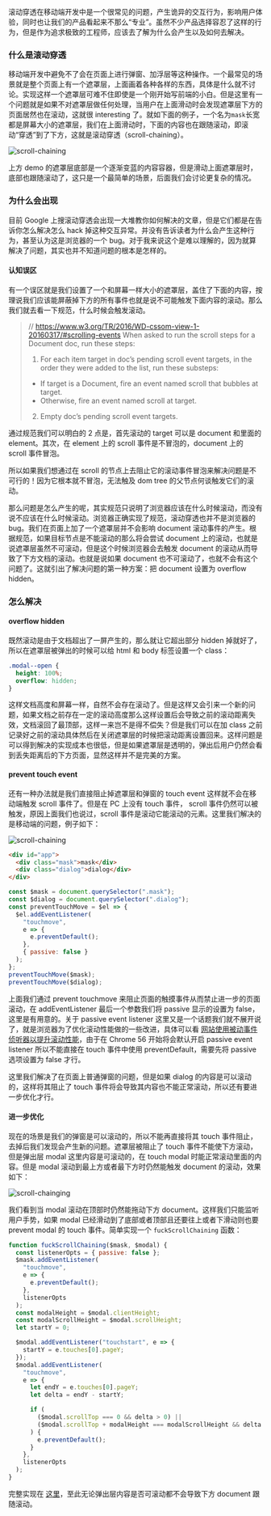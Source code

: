 滚动穿透在移动端开发中是一个很常见的问题，产生诡异的交互行为，影响用户体验，同时也让我们的产品看起来不那么“专业”。虽然不少产品选择容忍了这样的行为，但是作为追求极致的工程师，应该去了解为什么会产生以及如何去解决。

### 什么是滚动穿透

移动端开发中避免不了会在页面上进行弹窗、加浮层等这种操作。一个最常见的场景就是整个页面上有一个遮罩层，上面画着各种各样的东西，具体是什么就不讨论。实现这样一个遮罩层可难不住即使是一个刚开始写前端的小白。但是这里有一个问题就是如果不对遮罩层做任何处理，当用户在上面滑动时会发现遮罩层下方的页面居然也在滚动，这就很 interesting 了。就如下面的例子，一个名为`mask`长宽都是屏幕大小的遮罩层，我们在上面滑动时，下面的内容也在跟随滚动，即滚动“穿透”到了下方，这就是滚动穿透（scroll-chaining）。

![scroll-chaining](https://raw.githubusercontent.com/Jiavan/blog/master/src/assets/scroll-chaining-what.gif)

上方 demo 的遮罩层底部是一个逐渐变蓝的内容容器，但是滑动上面遮罩层时，底部也跟随滚动了，这只是一个最简单的场景，后面我们会讨论更复杂的情况。

### 为什么会出现

目前 Google 上搜滚动穿透会出现一大堆教你如何解决的文章，但是它们都是在告诉你怎么解决怎么 hack 掉这种交互异常。并没有告诉读者为什么会产生这种行为，甚至认为这是浏览器的一个 bug。对于我来说这个是难以理解的，因为就算解决了问题，其实也并不知道问题的根本是怎样的。

#### 认知误区

有一个误区就是我们设置了一个和屏幕一样大小的遮罩层，盖住了下面的内容，按理说我们应该能屏蔽掉下方的所有事件也就是说不可能触发下面内容的滚动。那么我们就去看一下规范，什么时候会触发滚动。

> // https://www.w3.org/TR/2016/WD-cssom-view-1-20160317/#scrolling-events
> When asked to run the scroll steps for a Document doc, run these steps:
>
> 1. For each item target in doc’s pending scroll event targets, in the order they were added to the list, run these substeps:
>
> - If target is a Document, fire an event named scroll that bubbles at target.
> - Otherwise, fire an event named scroll at target.
>
> 2. Empty doc’s pending scroll event targets.

通过规范我们可以明白的 2 点是，首先滚动的 target 可以是 document 和里面的 element。其次，在 element 上的 scroll 事件是不冒泡的，document 上的 scroll 事件冒泡。

所以如果我们想通过在 scroll 的节点上去阻止它的滚动事件冒泡来解决问题是不可行的！因为它根本就不冒泡，无法触及 dom tree 的父节点何谈触发它们的滚动。

那么问题是怎么产生的呢，其实规范只说明了浏览器应该在什么时候滚动，而没有说不应该在什么时候滚动。浏览器正确实现了规范，滚动穿透也并不是浏览器的 bug。我们在页面上加了一个遮罩层并不会影响 document 滚动事件的产生。根据规范，如果目标节点是不能滚动的那么将会尝试 document 上的滚动，也就是说遮罩层虽然不可滚动，但是这个时候浏览器会去触发 document 的滚动从而导致了下方文档的滚动。也就是说如果 document 也不可滚动了，也就不会有这个问题了。这就引出了解决问题的第一种方案：把 document 设置为 overflow hidden。

### 怎么解决

#### overflow hidden

既然滚动是由于文档超出了一屏产生的，那么就让它超出部分 hidden 掉就好了，所以在遮罩层被弹出的时候可以给 html 和 body 标签设置一个 class：

```css
.modal--open {
  height: 100%;
  overflow: hidden;
}
```

这样文档高度和屏幕一样，自然不会存在滚动了。但是这样又会引来一个新的问题，如果文档之前存在一定的滚动高度那么这样设置后会导致之前的滚动距离失效，文档滚回了最顶部，这样一来岂不是得不偿失？但是我们可以在加 class 之前记录好之前的滚动具体然后在关闭遮罩层的时候把滚动距离设置回来。这样问题是可以得到解决的实现成本也很低，但是如果遮罩层是透明的，弹出后用户仍然会看到丢失距离后的下方页面，显然这样并不是完美的方案。

#### prevent touch event

还有一种办法就是我们直接阻止掉遮罩层和弹窗的 touch event 这样就不会在移动端触发 scroll 事件了。但是在 PC 上没有 touch 事件， scroll 事件仍然可以被触发，原因上面我们也说过，scroll 事件是滚动它能滚动的元素。这里我们解决的是移动端的问题，例子如下：

![scroll-chaining](https://raw.githubusercontent.com/Jiavan/blog/master/src/assets/scroll-chaining-dialog.png)

```html
<div id="app">
  <div class="mask">mask</div>
  <div class="dialog">dialog</div>
</div>
```

```javascript
const $mask = document.querySelector(".mask");
const $dialog = document.querySelector(".dialog");
const preventTouchMove = $el => {
  $el.addEventListener(
    "touchmove",
    e => {
      e.preventDefault();
    },
    { passive: false }
  );
};
preventTouchMove($mask);
preventTouchMove($dialog);
```

上面我们通过 prevent touchmove 来阻止页面的触摸事件从而禁止进一步的页面滚动，在 addEventListener 最后一个参数我们将 passive 显示的设置为 false，这里是有用意的。关于 passive event listener 这里又是一个话题我们就不展开说了，就是浏览器为了优化滚动性能做的一些改进，具体可以看 [网站使用被动事件侦听器以提升滚动性能](https://developers.google.com/web/tools/lighthouse/audits/passive-event-listeners)，由于在 Chrome 56 开始将会默认开启 passive event listener 所以不能直接在 touch 事件中使用 preventDefault，需要先将 passive 选项设置为 false 才行。

这里我们解决了在页面上普通弹窗的问题，但是如果 dialog 的内容是可以滚动的，这样将其阻止了 touch 事件将会导致其内容也不能正常滚动，所以还有要进一步优化才行。

#### 进一步优化

现在的场景是我们的弹窗是可以滚动的，所以不能再直接将其 touch 事件阻止，去掉后我们发现会产生新的问题。遮罩层被阻止了 touch 事件不能使下方滚动，但是弹出层 modal 这里内容是可滚动的，在 touch modal 时能正常滚动里面的内容。但是 modal 滚动到最上方或者最下方时仍然能触发 document 的滚动，效果如下：

![scroll-chainging](https://raw.githubusercontent.com/Jiavan/blog/master/src/assets/scroll-chaining-modal.gif)

我们看到当 modal 滚动在顶部时仍然能拖动下方 document。这样我们只能监听用户手势，如果 modal 已经滑动到了底部或者顶部且还要往上或者下滑动则也要 prevent modal 的 touch 事件。简单实现一个 `fuckScrollChaining` 函数：

```javascript
function fuckScrollChaining($mask, $modal) {
  const listenerOpts = { passive: false };
  $mask.addEventListener(
    "touchmove",
    e => {
      e.preventDefault();
    },
    listenerOpts
  );
  const modalHeight = $modal.clientHeight;
  const modalScrollHeight = $modal.scrollHeight;
  let startY = 0;

  $modal.addEventListener("touchstart", e => {
    startY = e.touches[0].pageY;
  });
  $modal.addEventListener(
    "touchmove",
    e => {
      let endY = e.touches[0].pageY;
      let delta = endY - startY;

      if (
        ($modal.scrollTop === 0 && delta > 0) ||
        ($modal.scrollTop + modalHeight === modalScrollHeight && delta < 0)
      ) {
        e.preventDefault();
      }
    },
    listenerOpts
  );
}
```

完整实现在 [这里](../demo/scroll-chaining/index.html)，至此无论弹出层内容是否可滚动都不会导致下方 document 跟随滚动。